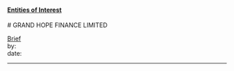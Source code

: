 #### [Entities of Interest](/list.html)
<link rel="stylesheet" type="text/css" href="../../assets/style.css">
# GRAND HOPE FINANCE LIMITED

[comment]: <> (Add/Remove information below as you want)
[comment]: <> (Markdown cheatsheet: https://github.com/adam-p/markdown-here/wiki/Markdown-Cheatsheet)
[Brief](Brief.md)  
by:  
date:  

---
[comment]: <> (Add your content here)